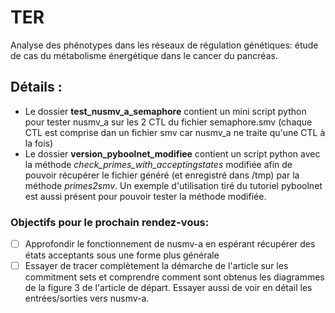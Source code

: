 # TER
Analyse des phénotypes dans les réseaux de régulation génétiques: étude de cas du métabolisme énergétique dans le cancer du pancréas.

## Détails :
- Le dossier **test_nusmv_a_semaphore** contient un mini script python pour tester nusmv_a sur les 2 CTL du fichier semaphore.smv (chaque CTL est comprise dan un fichier smv car nusmv_a ne traite qu'une CTL à la fois) 
- Le dossier **version_pyboolnet_modifiee** contient un script python avec la méthode *check_primes_with_acceptingstates* modifiée afin de pouvoir récupérer le fichier généré (et enregistré dans /tmp) par la méthode *primes2smv*.
Un exemple d'utilisation tiré du tutoriel pyboolnet est aussi présent pour pouvoir tester la méthode modifiée.

### Objectifs pour le prochain rendez-vous:
- [ ] Approfondir le fonctionnement de nusmv-a en espérant récupérer des états acceptants sous une forme plus générale
- [ ] Essayer de tracer complètement la démarche de l'article sur les commitment sets et comprendre comment sont obtenus les diagrammes de la figure 3 de l'article de départ. Essayer aussi de voir en détail les entrées/sorties vers nusmv-a.
